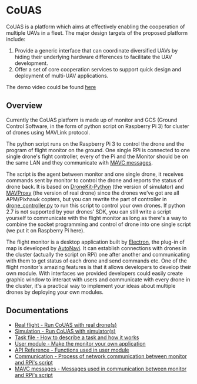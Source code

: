 # CoUAS

CoUAS is a platform which aims at effectively enabling the cooperation of multiple UAVs in a fleet. The major design targets of the proposed platform include:

1.  Provide a generic interface that can coordinate diversified UAVs by hiding their underlying hardware differences to facilitate the UAV development.
2.  Offer a set of core cooperation services to support quick design and deployment of multi-UAV applications.

The demo video could be found [here](https://www.youtube.com/watch?v=FC7hE3gI3ck)

## Overview

Currently the CoUAS platform is made up of monitor and GCS (Ground Control Software, in the form of python script on Raspberry Pi 3) for cluster of drones using MAVLink protocol.

The python script runs on the Raspberry Pi 3 to control the drone and the program of flight monitor on the ground. One single RPi is connected to one single drone's fight controller, every of the Pi and the Monitor should be on the same LAN and they communicate with [MAVC messages](/docs/mavc_message.md).

The script is the agent between monitor and one single drone, it receives commands sent by monitor to control the drone and reports the status of drone back. It is based on [DroneKit-Python](https://github.com/dronekit/dronekit-python) (the version of simulator) and [MAVProxy](https://github.com/ArduPilot/MAVProxy) (the version of real drone) since the drones we've got are all APM/Pixhawk copters, but you can rewrite the part of controller in  [drone_controller.py](/Pi/drone_controller.py) to run this script to control your own drones. If python 2.7 is not supported by your drones' SDK, you can still write a script yourself to communicate with the flight monitor as long as there's a way to combine the socket programming and control of drone into one single script (we put it on Raspberry Pi here).

The flight monitor is a desktop application built by [Electron](https://github.com/electron/electron), the plug-in of map is developed by [AutoNavi](https://lbs.amap.com/api/javascript-api/summary/). It can establish connections with drones in the cluster (actually the script on RPi) one after another and communicating with them to get status of each drone and send commands etc. One of the flight monitor's amazing features is that it allows developers to develop their own module. With interfaces we provided developers could easily create graphic window to interact with users and communicate with every drone in the cluster, it's a practical way to implement your ideas about multiple drones by deploying your own modules.

## Documentations

* [Real flight - Run CoUAS with real drone(s)](/docs/real_flight.md)
* [Simulation - Run CoUAS with simulator(s)](/docs/simulation.md)
* [Task file - How to describe a task and how it works](/docs/task_file.md)
* [User module - Make the monitor your own application](/docs/user_module.md)
* [API Reference - Functions used in user module](/docs/api.md)
* [Communication - Process of network communication between monitor and RPi's script](/docs/communication.md)
* [MAVC messages - Messages used in communication between monitor and RPi's script](docs/mavc_message.md)


